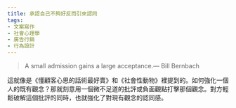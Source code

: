 ```yaml
---
title: 承認自己不夠好反而引來認同
tags:
- 文案寫作
- 社會心理學
- 廣告行銷
- 行為設計
---
```


> A small admission gains a large acceptance.— Bill Bernbach

這就像是《懂顧客心思的話術最好賣》和《社會性動物》裡提到的。如何強化一個人的既有觀念？那就刻意用一個微不足道的批評或負面觀點打擊那個觀念。對方輕鬆破解這個批評的同時，也就強化了對現有觀念的認同感。